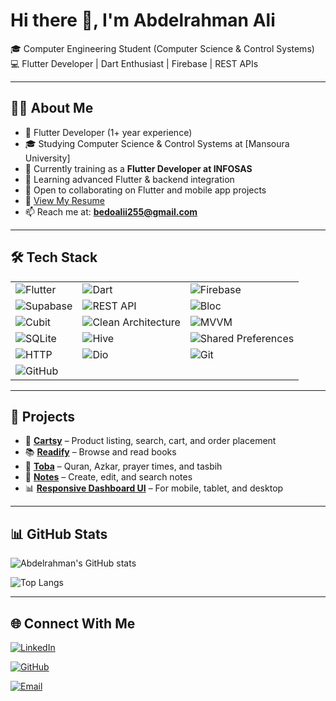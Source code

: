# Hi there 👋, I'm Abdelrahman Ali

🎓 Computer Engineering Student (Computer Science & Control Systems)  
💻 Flutter Developer | Dart Enthusiast | Firebase | REST APIs  

---

## 👨‍💻 About Me
- 🔭 Flutter Developer (1+ year experience)  
- 🎓 Studying Computer Science & Control Systems at [Mansoura University]  
- 💼 Currently training as a **Flutter Developer at INFOSAS**  
- 🌱 Learning advanced Flutter & backend integration  
- 👯 Open to collaborating on Flutter and mobile app projects
- 📄 [View My Resume](https://flowcv.com/resume/gvmrg7tgv7wd)
- 📫 Reach me at: **bedoalii255@gmail.com**


---
## 🛠 Tech Stack

| | | |
|---|---|---|
| ![Flutter](https://img.shields.io/badge/Flutter-02569B?style=for-the-badge&logo=flutter&logoColor=white) | ![Dart](https://img.shields.io/badge/Dart-0175C2?style=for-the-badge&logo=dart&logoColor=white) | ![Firebase](https://img.shields.io/badge/Firebase-FFCA28?style=for-the-badge&logo=firebase&logoColor=black) |
| ![Supabase](https://img.shields.io/badge/Supabase-3ECF8E?style=for-the-badge&logo=supabase&logoColor=white) | ![REST API](https://img.shields.io/badge/REST_API-00CED1?style=for-the-badge&logo=rest&logoColor=white) | ![Bloc](https://img.shields.io/badge/Bloc-1389FD?style=for-the-badge&logo=flutter&logoColor=white) |
| ![Cubit](https://img.shields.io/badge/Cubit-004488?style=for-the-badge&logo=flutter&logoColor=white) | ![Clean Architecture](https://img.shields.io/badge/Clean_Architecture-008080?style=for-the-badge&logo=arch-linux&logoColor=white) | ![MVVM](https://img.shields.io/badge/MVVM-4B0082?style=for-the-badge&logo=architecture&logoColor=white) |
| ![SQLite](https://img.shields.io/badge/SQLite-003B57?style=for-the-badge&logo=sqlite&logoColor=white) | ![Hive](https://img.shields.io/badge/Hive-8B4513?style=for-the-badge&logo=hive&logoColor=white) | ![Shared Preferences](https://img.shields.io/badge/Shared_Preferences-F5DE50?style=for-the-badge&logo=android&logoColor=black) |
| ![HTTP](https://img.shields.io/badge/HTTP_Client-4682B4?style=for-the-badge&logo=http&logoColor=white) | ![Dio](https://img.shields.io/badge/Dio-DC143C?style=for-the-badge&logo=axios&logoColor=white) | ![Git](https://img.shields.io/badge/Git-F05032?style=for-the-badge&logo=git&logoColor=white) |
| ![GitHub](https://img.shields.io/badge/GitHub-000000?style=for-the-badge&logo=github&logoColor=white) |  |  |

---

## 🚀 Projects
- 📱 [**Cartsy**](https://github.com/abdelrahmanali299/Cartsy) – Product listing, search, cart, and order placement  
- 📚 [**Readify**](https://github.com/abdelrahmanali299/Readify) – Browse and read books  
- 📖 [**Toba**](https://github.com/abdelrahmanali299/Toba) – Quran, Azkar, prayer times, and tasbih  
- 📝 [**Notes**]() – Create, edit, and search notes  
- 📊 [**Responsive Dashboard UI**](https://github.com/abdelrahmanali299/Dash-board) – For mobile, tablet, and desktop  
  

---

## 📊 GitHub Stats
![Abdelrahman's GitHub stats](https://github-readme-stats.vercel.app/api?username=abdelrahmanali299&show_icons=true&theme=radical)  

![Top Langs](https://github-readme-stats.vercel.app/api/top-langs/?username=abdelrahmanali299&layout=compact&theme=radical)  

---

## 🌐 Connect With Me
[![LinkedIn](https://img.shields.io/badge/LinkedIn-0077B5?style=for-the-badge&logo=linkedin&logoColor=white)](https://www.linkedin.com/in/abdelrahman-ali-2984492b8) 

[![GitHub](https://img.shields.io/badge/GitHub-000?style=for-the-badge&logo=github&logoColor=white)](https://github.com/abdelrahmanali299)  

[![Email](https://img.shields.io/badge/Email-D14836?style=for-the-badge&logo=gmail&logoColor=white)](mailto:bedoalii255@gmail.com)  
